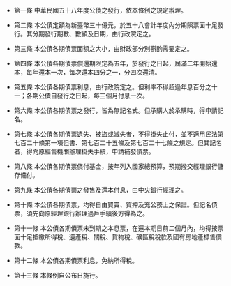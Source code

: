 * 第一條 中華民國五十八年度公債之發行，依本條例之規定辦理。

* 第二條 本公債定額為新臺幣三十億元，於五十八會計年度內分期照票面十足發行。其分期發行期數、數額及日期，由行政院定之。

* 第三條 本公債各期債票面額之大小，由財政部分別斟酌需要定之。

* 第四條 本公債各期債票償還期限定為五年，於發行之日起，屆滿二年開始還本，每年還本一次，每次還本四分之一，分四次還清。

* 第五條 本公債各期債票利息，由行政院定之。但利率不得超過年息百分之十一；各期公債自發行之日起，每三個月付息一次。

* 第六條 本公債各期債票之發行，皆為無記名式。但承購人於承購時，得申請記名。

* 第七條 本公債各期債票遺失、被盜或滅失者，不得掛失止付，並不適用民法第七百二十條第一項但書、第七百二十五條及第七百二十七條之規定。但其記名者，得向原經售機關辦理掛失手續，申請補發債票。

* 第八條 本公債各期債票償付基金，按年列入國家總預算，預期撥交經理銀行儲存備付。

* 第九條 本公債各期債票之發售及還本付息，由中央銀行經理之。

* 第十條 本公債各期債票，均得自由買賣、質押及充公務上之保證。但記名債票，須先向原經理銀行辦理過戶手續後方得為之。

* 第十一條 本公債各期債票未到期之本息票，在還本期日前二個月內，均得按票面十足抵繳所得稅、遺產稅、關稅、貨物稅、礦區稅稅款及國有房地產標售價款。

* 第十二條 本公債各期債票利息，免納所得稅。

* 第十三條 本條例自公布日施行。

